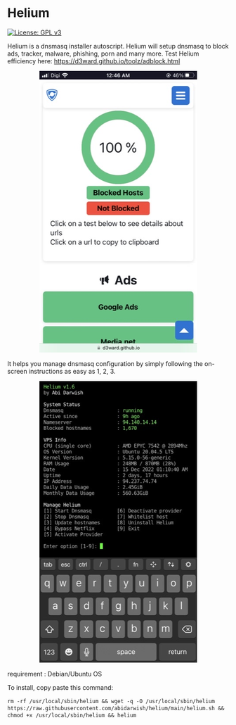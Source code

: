 # Helium

[![License: GPL v3](https://img.shields.io/badge/License-GPLv3-blue.svg)](https://www.gnu.org/licenses/gpl-3.0)

Helium is a dnsmasq installer autoscript. Helium will setup dnsmasq to block ads, tracker, malware, phishing, porn and many more. Test Helium efficiency here: https://d3ward.github.io/toolz/adblock.html

<p align="center">
  <img src="d3ward.png">
</p>

It helps you manage dnsmasq configuration by simply following the on-screen instructions as easy as 1, 2, 3.

<p align="center">
  <img src="menu.png">
</p>

requirement : Debian/Ubuntu OS

To install, copy paste this command:

```
rm -rf /usr/local/sbin/helium && wget -q -O /usr/local/sbin/helium https://raw.githubusercontent.com/abidarwish/helium/main/helium.sh && chmod +x /usr/local/sbin/helium && helium
```
